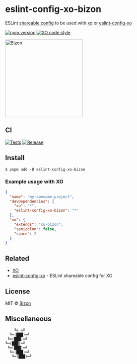 # eslint-config-xo-bizon

ESLint [shareable config](http://eslint.org/docs/developer-guide/shareable-configs.html) to be used with [xo](https://github.com/xojs/xo) or [eslint-config-xo](https://github.com/xojs/eslint-config-xo)

[![npm version](https://badgen.net/npm/v/eslint-config-xo-bizon)](https://www.npmjs.com/package/eslint-config-xo-bizon)
[![XO code style](https://badgen.net/badge/code%20style/XO/cyan)](https://github.com/xojs/xo)

[<img src="https://files.bizon.solutions/images/logo/bizon-horizontal.png" alt="Bizon" width="250"/>](https://www.bizon.solutions?utm_source=github&utm_medium=readme&utm_campaign=eslint-config-xo-bizon)

## CI

[![Tests](https://github.com/bizon/eslint-config-xo-bizon/actions/workflows/tests.yml/badge.svg)](https://github.com/bizon/eslint-config-xo-bizon/actions/workflows/tests.yml)
[![Release](https://github.com/bizon/eslint-config-xo-bizon/actions/workflows/release.yml/badge.svg)](https://github.com/bizon/eslint-config-xo-bizon/actions/workflows/release.yml)

## Install

```
$ pnpm add -D eslint-config-xo-bizon
```

### Example usage with XO

```json
{
  "name": "my-awesome-project",
  "devDependencies": {
    "xo": "*",
    "eslint-config-xo-bizon": "*"
  },
  "xo": {
    "extends": "xo-bizon",
    "semicolon": false,
    "space": 2
  }
}
```

## Related

- [XO](https://github.com/xojs/xo)
- [eslint-config-xo](https://github.com/xojs/eslint-config-xo) - ESLint shareable config for XO

## License

MIT © [Bizon](https://github.com/bizon)

## Miscellaneous

```
    ╚⊙ ⊙╝
  ╚═(███)═╝
 ╚═(███)═╝
╚═(███)═╝
 ╚═(███)═╝
  ╚═(███)═╝
   ╚═(███)═╝
```
